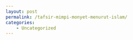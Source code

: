 ```yaml
---
layout: post
permalink: /tafsir-mimpi-monyet-menurut-islam/
categories:
    - Uncategorized
---
```


